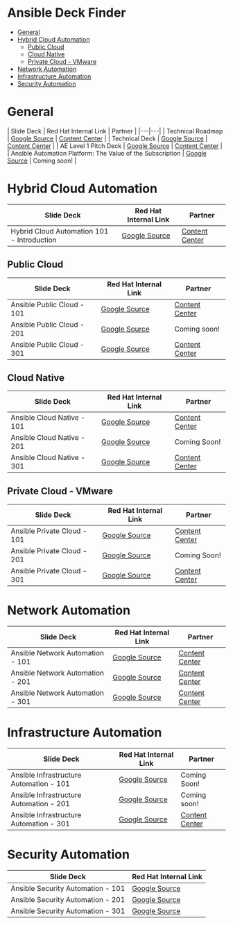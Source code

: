 # Ansible Deck Finder <!-- omit in toc -->

- [General](#general)
- [Hybrid Cloud Automation](#hybrid-cloud-automation)
  - [Public Cloud](#public-cloud)
  - [Cloud Native](#cloud-native)
  - [Private Cloud - VMware](#private-cloud---vmware)
- [Network Automation](#network-automation)
- [Infrastructure Automation](#infrastructure-automation)
- [Security Automation](#security-automation)

# General

| Slide Deck | Red Hat Internal Link | Partner | 
|---|---|
| Technical Roadmap | [Google Source](https://docs.google.com/presentation/d/1hwzPck-T8tldzNH1nDHanmRU3SV6Qm3a0yy_mXTbNlE/edit?usp=sharing) | [Content Center](https://content.redhat.com/us/en/assets/display.html?id=f07af1ec-7fe9-42ef-9cae-bc6bb651ea1d) |
| Technical Deck | [Google Source](https://docs.google.com/presentation/d/1sa_O12EIRG-fdChArYJf9HZe6wKDfqjnIAiH3udL39s/edit?usp=sharing) | [Content Center](https://content.redhat.com/us/en/assets/display.html?id=f07af1ec-7fe9-42ef-9cae-bc6bb651ea1d) |
| AE Level 1 Pitch Deck | [Google Source](https://docs.google.com/presentation/d/1-yTlKfJyfqCNrD1P5l17GeFeXaMkrI6gIS6Qr7m4fo4/edit?usp=sharing) | [Content Center](https://content.redhat.com/us/en/assets/display.html?id=6096daa0-76fc-4690-801c-245e8f1f7ecd) |
| Ansible Automation Platform: The Value of the Subscription | [Google Source](https://docs.google.com/presentation/d/1KabcO3oSy_cSwqFy5E6VQN2kAWYiSxfS823uuA9eOi0/edit?usp=sharing) | Coming soon! |

# Hybrid Cloud Automation

| Slide Deck | Red Hat Internal Link | Partner |
|---|---|---|
| Hybrid Cloud Automation 101 - Introduction | [Google Source](https://docs.google.com/presentation/d/1JVXGf23MXoRH3jn7OMHoNp7whBs4q-Tm9CzlRnXracA/edit?usp=sharing) | [Content Center](https://content.redhat.com/content/rhcc/us/en/assets/display.html?id=3a2738a8-f69b-42b3-bf55-e24b2df1d7ca) |

## Public Cloud

| Slide Deck | Red Hat Internal Link | Partner | 
|---|---|---|
| Ansible Public Cloud - 101 | [Google Source](https://docs.google.com/presentation/d/1R4vhHkSnoFL8o_ryiOooMUqRTcnniOkC1LzK43S6S_0/edit?usp=share_link) | [Content Center](https://content.redhat.com/content/rhcc/us/en/assets/display.html?id=44d6f35b-1a80-40b9-b4bb-60f68295e854) |
| Ansible Public Cloud  - 201 | [Google Source](https://docs.google.com/presentation/d/1zZC6L-leuVAlwhwrnc8iUdqb0lKuqVh3F4I2oBINgAA/edit?usp=share_link) | Coming soon! |
| Ansible Public Cloud  - 301 | [Google Source](https://docs.google.com/presentation/d/1Z_hG_XCMZiOmytyV4q4v2rncuf2KNH8OFdi1wwdkmiE/edit?usp=share_link) | [Content Center](https://content.redhat.com/content/rhcc/us/en/assets/display.html?id=226ef383-7de5-4968-9364-5e5ee2b344bc)

## Cloud Native

| Slide Deck | Red Hat Internal Link | Partner | 
|---|---|---|
| Ansible Cloud Native - 101 | [Google Source](https://docs.google.com/presentation/d/1QxjW7vG6r5xNlO6XLj-YOFRvGgLhsWjnJo1kFAsyvXY/edit?usp=sharing) | [Content Center](https://content.redhat.com/content/rhcc/us/en/assets/display.html?id=eef969e1-05b5-44bf-9b0f-729f15fc1db0) |
| Ansible Cloud Native - 201 | [Google Source](https://docs.google.com/presentation/d/1aSkhjwk4r8N5RJU1Np8-eUl9LK-eN5a1M-6hSAb0Dd0/edit?usp=share_link) | Coming Soon! |
| Ansible Cloud Native - 301 | [Google Source](https://docs.google.com/presentation/d/1WE5xIDHow0sqi5qFoX9LDGPwM2epERs9aBklVDTUGjQ/edit?usp=sharing) | [Content Center](https://content.redhat.com/content/rhcc/us/en/assets/display.html?id=2eef02ae-24ef-4e99-a40c-6bf7787c0694) |

## Private Cloud - VMware

| Slide Deck | Red Hat Internal Link | Partner | 
|---|---|---|
| Ansible Private Cloud - 101 | [Google Source](https://docs.google.com/presentation/d/1_V9-HwmykIliLQ8yzj3eCA3bHXtHkDS580yeJ_-26UQ/edit?usp=share_link) | [Content Center](https://content.redhat.com/content/rhcc/us/en/assets/display.html?id=3607c673-6b2f-414f-884a-2f253c141a60) |
| Ansible Private Cloud - 201 | [Google Source](https://docs.google.com/presentation/d/1Ff6ueze2BHq6PtrdJ5pcw9K4Z7BQQlcEUVIaq1VjUQo/edit?usp=share_link) | Coming Soon! |
| Ansible Private Cloud - 301 | [Google Source](https://docs.google.com/presentation/d/1aMArG9rfWvH3J0Jt53rG8fJemwiShOTxMS48KTM_B6c/edit?usp=share_link) | [Content Center](https://content.redhat.com/content/rhcc/us/en/assets/display.html?id=77b96e31-b4c7-464a-aa00-ec961e357539) |

# Network Automation

| Slide Deck | Red Hat Internal Link | Partner | 
|---|---|---|
| Ansible Network Automation - 101 | [Google Source](https://docs.google.com/presentation/d/1s336icuospEPuCkbO6KAtGU0szVXHodGJrhNlCvi2PU/edit?usp=sharing) | [Content Center](https://content.redhat.com/us/en/assets/display.html?id=aeecd93f-be31-4a10-8ad8-5e53f51ef7be) |
| Ansible Network Automation - 201 | [Google Source](https://docs.google.com/presentation/d/1JJF2K2q38xJCp5o8ynmCH_C7tdsjI9odELTnbCR6cBM/edit?usp=sharing) | [Content Center](https://content.redhat.com/us/en/assets/display.html?id=ad2c882f-93e7-4bd8-b7bb-e8abb05b7005) |
| Ansible Network Automation - 301 | [Google Source](https://docs.google.com/presentation/d/1adExEpewrK6WnQ59Vs_cEg8KtML2ZPgIFyDT_WAkLiw/edit?usp=sharing) | [Content Center](https://content.redhat.com/us/en/assets/display.html?id=f40a3f3a-0de9-40fb-b96a-7bcccde8ff3d) |

# Infrastructure Automation

| Slide Deck | Red Hat Internal Link | Partner | 
|---|---|---|
| Ansible Infrastructure Automation - 101 | [Google Source](https://docs.google.com/presentation/d/1e4pttjBe-m3k1_c2DgLxH5PvxfVqmtP5POrQWpZZI60/edit) | Coming Soon! |
| Ansible Infrastructure Automation - 201 | [Google Source](https://docs.google.com/presentation/d/1GaYUtsjCCpjBiCqLMkxBNuDh4LdJRmfhdeDQRZaGcZw/edit?usp=sharing) | Coming soon! |
| Ansible Infrastructure Automation - 301 | [Google Source](https://docs.google.com/presentation/d/1WjyrSCGnsDugk5A-CTruJV_gD52GTukSXCndZh5TxvE/edit) | [Content Center](https://content.redhat.com/us/en/assets/display.html?id=58d11f4e-18e1-4244-97c5-394f4aab9dc1) |


# Security Automation

| Slide Deck | Red Hat Internal Link |
|---|---|
| Ansible Security Automation - 101 | [Google Source](https://docs.google.com/presentation/d/1IC10jlKluqaVtEgYJLE2ldIDiIjQ2loLzTOvBQE-sv0/edit#slide=id.g867136564f_0_0) |
| Ansible Security Automation - 201 | [Google Source](https://docs.google.com/presentation/d/1-XOF3F6Je0W3mLf1KJt5a7UFEyU3kogQzqNtNdRNmKc/edit?usp=sharing) |
| Ansible Security Automation - 301 | [Google Source](https://docs.google.com/presentation/d/1VJf2IPVUTTVfRdXF0OGYDq0Gr0ICq06-5VDHDfpQKWQ/edit?usp=share_link) |
